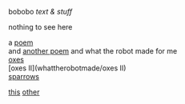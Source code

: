 bobobo *text & stuff*

nothing to see here

a [poem](Schratknie)  
and [another poem](Wandersmann)
and what the robot made for me  
[oxes](whattherobotmade/oxes)  
[oxes II](whattherobotmade/oxes II)  
[sparrows](whattherobotmade/sparrows)    




[this](https://bobobo-git.github.io/readme/) [other](https://bobobo-git.github.io/hearme/)
